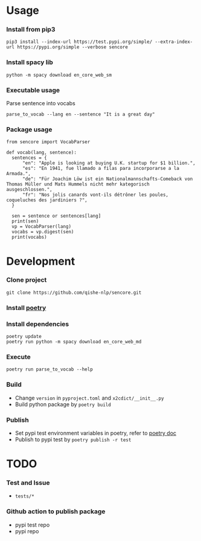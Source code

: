 # Usage

### Install from pip3
``` 
pip3 install --index-url https://test.pypi.org/simple/ --extra-index-url https://pypi.org/simple --verbose sencore
```

### Install spacy lib
```
python -m spacy download en_core_web_sm
```

### Executable usage
Parse sentence into vocabs
```
parse_to_vocab --lang en --sentence "It is a great day"
```

### Package usage
```
from sencore import VocabParser 

def vocab(lang, sentence):
  sentences = {
      "en": "Apple is looking at buying U.K. startup for $1 billion.",
      "es": "En 1941, fue llamado a filas para incorporarse a la Armada.",
      "de": "Für Joachim Löw ist ein Nationalmannschafts-Comeback von Thomas Müller und Mats Hummels nicht mehr kategorisch ausgeschlossen.",
      "fr": "Nos jolis canards vont-ils détrôner les poules, coqueluches des jardiniers ?",
  }

  sen = sentence or sentences[lang]
  print(sen)
  vp = VocabParser(lang)
  vocabs = vp.digest(sen)
  print(vocabs)

```

# Development

### Clone project
```
git clone https://github.com/qishe-nlp/sencore.git
```

### Install [poetry](https://python-poetry.org/docs/)

### Install dependencies
```
poetry update
poetry run python -m spacy download en_core_web_md
```

### Execute
```
poetry run parse_to_vocab --help
```

### Build
* Change `version` in `pyproject.toml` and `x2cdict/__init__.py`
* Build python package by `poetry build`

### Publish
* Set pypi test environment variables in poetry, refer to [poetry doc](https://python-poetry.org/docs/repositories/)
* Publish to pypi test by `poetry publish -r test`


# TODO

### Test and Issue
* `tests/*`

### Github action to publish package
* pypi test repo
* pypi repo
